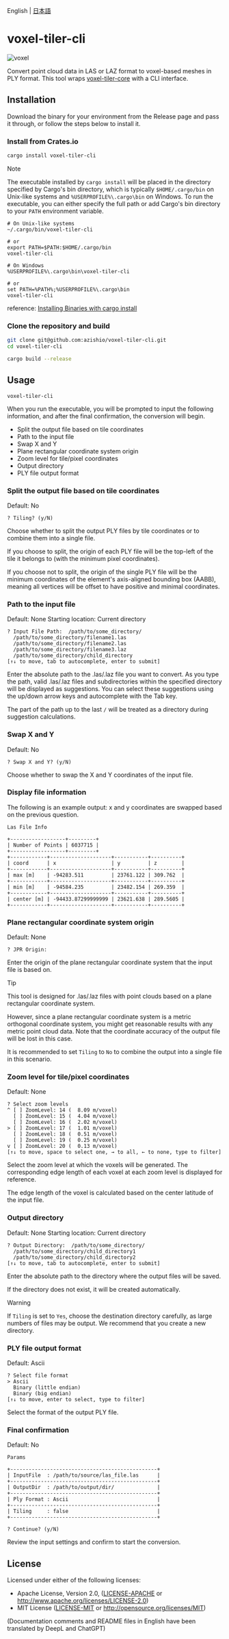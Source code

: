 English | [日本語](README.ja.md)

# voxel-tiler-cli

![voxel](https://github.com/azishio/voxel-tiler-core-rs/assets/127939746/2c1402c1-03a1-4c05-af64-daa3ea2976a0)

Convert point cloud data in LAS or LAZ format to voxel-based meshes in PLY format. This tool
wraps [voxel-tiler-core](https://crates.io/crates/voxel-tiler-core) with a CLI interface.

## Installation

Download the binary for your environment from the Release page and pass it through, or follow the steps below to install
it.

### Install from Crates.io

```sh
cargo install voxel-tiler-cli
```

> [!NOTE]
> The executable installed by `cargo install` will be placed in the directory specified by Cargo's bin directory, which
> is typically `$HOME/.cargo/bin` on Unix-like systems and `%USERPROFILE%\.cargo\bin` on Windows.
> To run the executable, you can either specify the full path or add Cargo's bin directory to your `PATH` environment
> variable.
>
> ```shell
> # On Unix-like systems
> ~/.cargo/bin/voxel-tiler-cli
> 
> # or
> export PATH=$PATH:$HOME/.cargo/bin
> voxel-tiler-cli
> 
> # On Windows
> %USERPROFILE%\.cargo\bin\voxel-tiler-cli
> 
> # or
> set PATH=%PATH%;%USERPROFILE%\.cargo\bin
> voxel-tiler-cli
> ```
>
> reference: [Installing Binaries with cargo install](https://doc.rust-lang.org/book/ch14-04-installing-binaries.html)

### Clone the repository and build

```sh
git clone git@github.com:azishio/voxel-tiler-cli.git
cd voxel-tiler-cli

cargo build --release
```

## Usage

```shell
voxel-tiler-cli
```

When you run the executable, you will be prompted to input the following information, and after the final confirmation,
the conversion will begin.

+ Split the output file based on tile coordinates
+ Path to the input file
+ Swap X and Y
+ Plane rectangular coordinate system origin
+ Zoom level for tile/pixel coordinates
+ Output directory
+ PLY file output format

### Split the output file based on tile coordinates

Default: No

```shell
? Tiling? (y/N)
```

Choose whether to split the output PLY files by tile coordinates or to combine them into a single file.

If you choose to split, the origin of each PLY file will be the top-left of the tile it belongs to (with the minimum
pixel coordinates).

If you choose not to split, the origin of the single PLY file will be the minimum coordinates of the element's
axis-aligned bounding box (AABB), meaning all vertices will be offset to have positive and minimal coordinates.

### Path to the input file

Default: None
Starting location: Current directory

```shell
? Input File Path:  /path/to/some_directory/
  /path/to/some_directory/filename1.las
  /path/to/some_directory/filename2.las
  /path/to/some_directory/filename3.laz
  /path/to/some_directory/child_directory  
[↑↓ to move, tab to autocomplete, enter to submit]
```

Enter the absolute path to the .las/.laz file you want to convert. As you type the path, valid .las/.laz files and
subdirectories within the specified directory will be displayed as suggestions. You can select these suggestions using
the up/down arrow keys and autocomplete with the Tab key.

The part of the path up to the last `/` will be treated as a directory during suggestion calculations.

### Swap X and Y

Default: No

```shell
? Swap X and Y? (y/N)
```

Choose whether to swap the X and Y coordinates of the input file.

### Display file information

The following is an example output:
x and y coordinates are swapped based on the previous question.

```shell
Las File Info

+------------------+---------+
| Number of Points | 6037715 |
+------------------+---------+
+------------+--------------------+-----------+----------+
| coord      | x                  | y         | z        |
+------------+--------------------+-----------+----------+
| max [m]    | -94283.511         | 23761.122 | 309.762  |
+------------+--------------------+-----------+----------+
| min [m]    | -94584.235         | 23482.154 | 269.359  |
+------------+--------------------+-----------+----------+
| center [m] | -94433.87299999999 | 23621.638 | 289.5605 |
+------------+--------------------+-----------+----------+
```

### Plane rectangular coordinate system origin

Default: None

```shell
? JPR Origin:  
```

Enter the origin of the plane rectangular coordinate system that the input file is based on.

> [!TIP]
> This tool is designed for .las/.laz files with point clouds based on a plane rectangular coordinate system.
>
> However, since a plane rectangular coordinate system is a metric orthogonal coordinate system, you might get
> reasonable results with any metric point cloud data.
> Note that the coordinate accuracy of the output file will be lost in this case.
>
> It is recommended to set `Tiling` to `No` to combine the output into a single file in this scenario.

### Zoom level for tile/pixel coordinates

Default: None

```shell
? Select zoom levels  
^ [ ] ZoomLevel: 14 (  8.09 m/voxel)
  [ ] ZoomLevel: 15 (  4.04 m/voxel)
  [ ] ZoomLevel: 16 (  2.02 m/voxel)
> [ ] ZoomLevel: 17 (  1.01 m/voxel)
  [ ] ZoomLevel: 18 (  0.51 m/voxel)
  [ ] ZoomLevel: 19 (  0.25 m/voxel)
v [ ] ZoomLevel: 20 (  0.13 m/voxel)
[↑↓ to move, space to select one, → to all, ← to none, type to filter]
```

Select the zoom level at which the voxels will be generated. The corresponding edge length of each voxel at each zoom
level is displayed for reference.

The edge length of the voxel is calculated based on the center latitude of the input file.

### Output directory

Default: None
Starting location: Current directory

```shell
? Output Directory:  /path/to/some_directory/
  /path/to/some_directory/child_directory1
  /path/to/some_directory/child_directory2
[↑↓ to move, tab to autocomplete, enter to submit]
```

Enter the absolute path to the directory where the output files will be saved.

If the directory does not exist, it will be created automatically.

> [!WARNING]
> If `Tiling` is set to `Yes`, choose the destination directory carefully, as large numbers of files may be output.
> We recommend that you create a new directory.

### PLY file output format

Default: Ascii

```shell
? Select file format  
> Ascii
  Binary (little endian)
  Binary (big endian)
[↑↓ to move, enter to select, type to filter]
```

Select the format of the output PLY file.

### Final confirmation

Default: No

```shell
Params

+------------------------------------------------+
| InputFile  : /path/to/source/las_file.las      |
+------------------------------------------------+
| OutputDir  : /path/to/output/dir/              |
+------------------------------------------------+
| Ply Format : Ascii                             |
+------------------------------------------------+
| Tiling     : false                             |
+------------------------------------------------+

? Continue? (y/N)  
```

Review the input settings and confirm to start the conversion.

## License

Licensed under either of the following licenses:

+ Apache License, Version 2.0, ([LICENSE-APACHE](LICENSE-APACHE) or http://www.apache.org/licenses/LICENSE-2.0)
+ MIT License ([LICENSE-MIT](LICENSE-MIT) or http://opensource.org/licenses/MIT)

(Documentation comments and README files in English have been translated by DeepL and ChatGPT)
